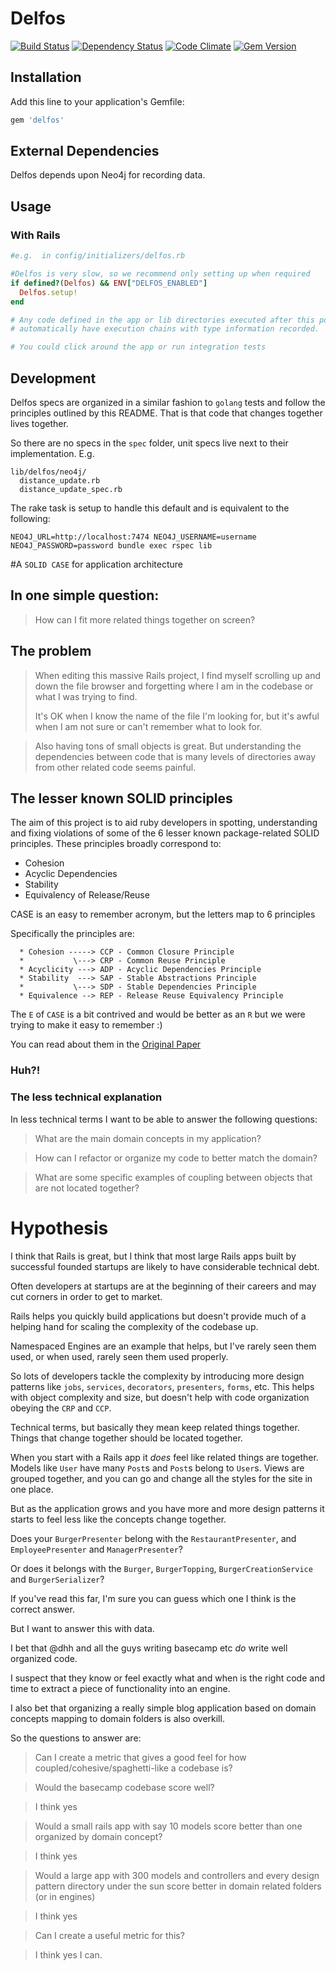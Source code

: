 # Delfos

[![Build Status](http://img.shields.io/travis/markburns/delfos.svg?style=flat-square)](https://travis-ci.org/markburns/delfos)
[![Dependency Status](http://img.shields.io/gemnasium/markburns/delfos.svg?style=flat-square)](https://gemnasium.com/markburns/delfos)
[![Code Climate](http://img.shields.io/codeclimate/github/markburns/delfos3.svg?style=flat-square)](https://codeclimate.com/github/markburns/delfos)
[![Gem Version](http://img.shields.io/gem/v/delfos.svg?style=flat-square)](https://rubygems.org/gems/delfos)


## Installation

Add this line to your application's Gemfile:

```ruby
gem 'delfos'
```

## External Dependencies
Delfos depends upon Neo4j for recording data.

## Usage

### With Rails 

```ruby
#e.g.  in config/initializers/delfos.rb

#Delfos is very slow, so we recommend only setting up when required
if defined?(Delfos) && ENV["DELFOS_ENABLED"]
  Delfos.setup!
end

# Any code defined in the app or lib directories executed after this point will
# automatically have execution chains with type information recorded.

# You could click around the app or run integration tests
```

## Development

Delfos specs are organized in a similar fashion to `golang` tests and follow
the principles outlined by this README.  That is that code that changes
together lives together.

So there are no specs in the `spec` folder, unit specs live next to their implementation.
E.g.

```
lib/delfos/neo4j/
  distance_update.rb
  distance_update_spec.rb
```

The rake task is setup to handle this default and is equivalent to the following:

```
NEO4J_URL=http://localhost:7474 NEO4J_USERNAME=username NEO4J_PASSWORD=password bundle exec rspec lib
```

#A `SOLID CASE` for application architecture

## In one simple question:
> How can I fit more related things together on screen?

## The problem

> When editing this massive Rails project,
> I find myself scrolling up and down the file browser and forgetting where I
> am in the codebase or what I was trying to find.
>
> It's OK when I know the name
> of the file I'm looking for, but it's awful when I am not sure or can't
> remember what to look for.

> Also having tons of small objects is great. But
> understanding the dependencies between code that is many levels of
> directories away from other related code seems painful.


## The lesser known SOLID principles
The aim of this project is to aid ruby developers in spotting, understanding and
fixing violations of some of the 6 lesser known package-related SOLID principles.
These principles broadly correspond to:

* Cohesion
* Acyclic Dependencies
* Stability
* Equivalency of Release/Reuse

CASE is an easy to remember acronym, but the letters map to 6 principles

Specifically the principles are:

```
  * Cohesion -----> CCP - Common Closure Principle
  *           \---> CRP - Common Reuse Principle
  * Acyclicity ---> ADP - Acyclic Dependencies Principle
  * Stability  ---> SAP - Stable Abstractions Principle
  *           \---> SDP - Stable Dependencies Principle
  * Equivalence --> REP - Release Reuse Equivalency Principle
```

The `E` of `CASE` is a bit contrived and would be better as an `R`
but we were trying to make it easy to remember :)

You can read about them in the [Original Paper](http://web.archive.org/web/20020217194239/http://www.objectmentor.com/resources/articles/Principles_and_Patterns.PDF)


### Huh?!
### The less technical explanation
In less technical terms I want to be able to answer the following questions:

> What are the main domain concepts in my application?

> How can I refactor or organize my code to better match the domain?

> What are some specific examples of coupling between objects that are not located together?


# Hypothesis
I think that Rails is great, but I think that most large Rails apps built by
successful founded startups are likely to have considerable technical debt.

Often developers at startups are at the beginning of their careers and may cut
corners in order to get to market.

Rails helps you quickly build applications but doesn't provide much of a
helping hand for scaling the complexity of the codebase up.

Namespaced Engines are an example that helps, but I've rarely seen them used,
or when used, rarely seen them used properly.

So lots of developers tackle the complexity by introducing more design patterns like
`jobs`, `services`, `decorators`, `presenters`, `forms`, etc.
This helps with object complexity and size, but doesn't help with code organization
obeying the `CRP` and `CCP`.

Technical terms, but basically they mean keep related things together. Things
that change together should be located together.

When you start with a Rails app it _does_ feel like related things are together.
Models like `User` have many `Post`s and `Post`s belong to `User`s.
Views are grouped together, and you can go and change all the styles for the site in
one place.

But as the application grows and you have more and more design patterns it starts to
feel less like the concepts change together.

Does your `BurgerPresenter` belong with the `RestaurantPresenter`,
and `EmployeePresenter` and `ManagerPresenter`?

Or does it belongs with the `Burger`, `BurgerTopping`, `BurgerCreationService` and `BurgerSerializer`?

If you've read this far, I'm sure you can guess which one I think is the correct answer.

But I want to answer this with data.

I bet that @dhh and all the guys writing basecamp etc _do_ write well organized code.

I suspect that they know or feel exactly what and when is the right code and time to extract
a piece of functionality into an engine.

I also bet that organizing a really simple blog application based on domain concepts mapping to
domain folders is also overkill.

So the questions to answer are:

> Can I create a metric that gives a good feel for how coupled/cohesive/spaghetti-like a codebase is?

> Would the basecamp codebase score well?

> I think yes

> Would a small rails app with say 10 models score better than one organized by domain concept?

> I think yes

> Would a large app with 300 models and controllers and every design pattern directory under the sun score better
> in domain related folders (or in engines)

> I think yes

> Can I create a useful metric for this?

> I think yes I can.

